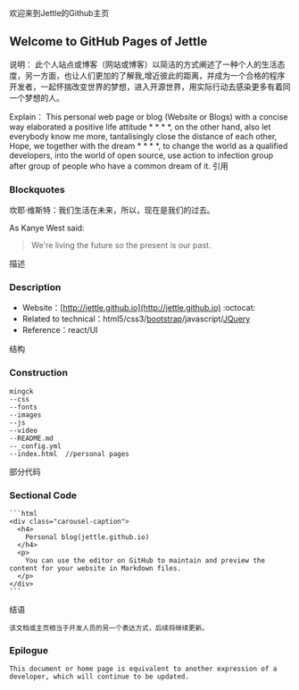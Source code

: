 欢迎来到Jettle的Github主页
## Welcome to GitHub Pages of Jettle
 说明：
     此个人站点或博客（网站或博客）以简洁的方式阐述了一种个人的生活态度，另一方面，也让人们更加的了解我,增近彼此的距离，并成为一个合格的程序开发者，一起怀揣改变世界的梦想，进入开源世界，用实际行动去感染更多有着同一个梦想的人。
     
 Explain：
     This personal web page or blog (Website or Blogs) with a concise way elaborated a positive life attitude * * * *, on the other hand, also let everybody know me more, tantalisingly close the distance of each other, Hope, we together with the dream * * * *, to change the world as a qualified developers, into the world of open source, use action to infection group after group of people who have a common dream of it.
引用
### Blockquotes
坎耶·维斯特：我们生活在未来，所以，现在是我们的过去。

As Kanye West said:

> We're living the future so
> the present is our past.

描述
### Description

 * Website：[http://jettle.github.io](http://jettle.github.io)  :octocat: 
 * Related to technical：html5/css3/[bootstrap](http://twbs.github.io/bootstrap/)/javascript/[JQuery](https://jquery.com/)
 * Reference：react/UI
 
结构
### Construction

    mingck
    --css
    --fonts
    --images
    --js
    --video
    --README.md
    --_config.yml
    --index.html  //personal pages
部分代码    
### Sectional Code
    ```html
    <div class="carousel-caption">
      <h4>
        Personal blog(jettle.github.io)
      </h4>
      <p>
        You can use the editor on GitHub to maintain and preview the content for your website in Markdown files.
      </p>
    </div>
    ```
结语

    该文档或主页相当于开发人员的另一个表达方式，后续将继续更新。
### Epilogue
    
    This document or home page is equivalent to another expression of a developer, which will continue to be updated.

